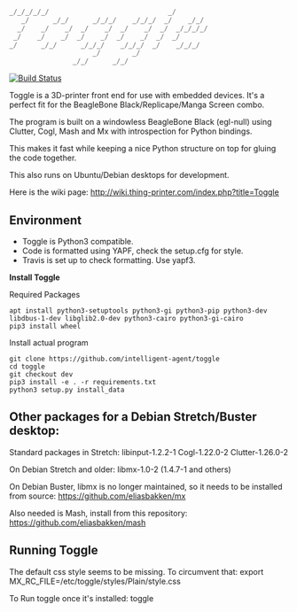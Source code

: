 ```python
_/_/_/_/_/                              _/
   _/      _/_/      _/_/_/    _/_/_/  _/    _/_/
  _/    _/    _/  _/    _/  _/    _/  _/  _/_/_/_/
 _/    _/    _/  _/    _/  _/    _/  _/  _/
_/      _/_/      _/_/_/    _/_/_/  _/    _/_/_/
                     _/        _/
                _/_/      _/_/
```

[![Build Status](https://travis-ci.org/intelligent-agent/toggle.svg?branch=dev)](https://travis-ci.org/intelligent-agent/toggle)

Toggle is a 3D-printer front end for use with embedded devices.
It's a perfect fit for the BeagleBone Black/Replicape/Manga Screen combo.

The program is built on a windowless BeagleBone Black (egl-null) using Clutter,
Cogl, Mash and Mx with introspection for Python bindings.

This makes it fast while keeping a nice Python structure on top for gluing the
code together.

This also runs on Ubuntu/Debian desktops for development.

Here is the wiki page: http://wiki.thing-printer.com/index.php?title=Toggle

## Environment

- Toggle is Python3 compatible.
- Code is formatted using YAPF, check the setup.cfg for style.
- Travis is set up to check formatting. Use yapf3.

**Install Toggle**

Required Packages

```
apt install python3-setuptools python3-gi python3-pip python3-dev libdbus-1-dev libglib2.0-dev python3-cairo python3-gi-cairo
pip3 install wheel
```

Install actual program

```
git clone https://github.com/intelligent-agent/toggle
cd toggle
git checkout dev
pip3 install -e . -r requirements.txt
python3 setup.py install_data
```

## Other packages for a Debian Stretch/Buster desktop:

Standard packages in Stretch:
libinput-1.2.2-1
Cogl-1.22.0-2
Clutter-1.26.0-2

On Debian Stretch and older:
libmx-1.0-2 (1.4.7-1 and others)

On Debian Buster, libmx is no longer maintained, so it needs to be installed from source:
https://github.com/eliasbakken/mx

Also needed is Mash, install from this repository:
https://github.com/eliasbakken/mash


## Running Toggle
The default css style seems to be missing. To circumvent that: 
export MX_RC_FILE=/etc/toggle/styles/Plain/style.css  

To Run toggle once it's installed: 
toggle
